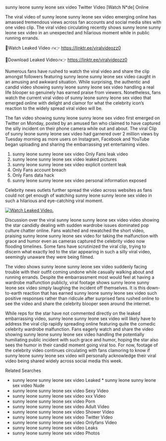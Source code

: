 ﻿sunny leone sunny leone sex video Twitter Video [Watch N*de] Online

The viral video of ﻿sunny leone sunny leone sex video emerging online has amassed tremendous views across fan accounts and social media sites with one video clip. The viral video circulating recently shows ﻿sunny leone sunny leone sex video in an unexpected and hilarious moment while in public running errands. 

🔴Watch Leaked Video 🔥👉  https://linktr.ee/viralvideozz0 

🔴Download Leaked Video🔥👉  https://linktr.ee/viralvideozz0 

Numerous fans have rushed to watch the viral video and share the clip amongst followers featuring ﻿sunny leone sunny leone sex video caught in an amusing and awkward situation. While surprising, the authentic and candid video showing ﻿sunny leone sunny leone sex video handling a real life blooper so genuinely has earned praise from viewers. Nonetheless, fans watch the current viral video of ﻿sunny leone sunny leone sex video that emerged online with delight and clamor for what the celebrity icon’s reaction to the widely spread viral video will be.

The fan video showing ﻿sunny leone sunny leone sex video first emerged on Twitter on Monday, posted by an amused fan who claimed to have captured the silly incident on their phone camera while out and about. The viral Clip of ﻿sunny leone sunny leone sex video had garnered over 2 million views by Tuesday morning as more users on Instagram, Facebook and YouTube began uploading and sharing the embarrassing yet entertaining video. 

1. ﻿sunny leone sunny leone sex video Only Fans leak video
2. ﻿sunny leone sunny leone sex video leaked pictures
3. ﻿sunny leone sunny leone sex video explicit content leak
4. Only Fans account breach
5. Only Fans data hack
6. ﻿sunny leone sunny leone sex video personal information exposed

Celebrity news outlets further spread the video across websites as fans could not get enough of watching ﻿sunny leone sunny leone sex video in such a hilarious and eye-catching viral moment. 

[![Watch Leaked Video.](https://miro.medium.com/v2/resize:fit:828/format:webp/1*cilzJN44JGOrTw9NJCrNHA.gif "Watch Leaked Video")](https://linktr.ee/viralvideozz0)

Discussion over the viral ﻿sunny leone sunny leone sex video video showing the star candidly dealing with sudden wardrobe issues dominated pop culture chatter online. Fans watched and rewatched the short video, praising ﻿sunny leone sunny leone sex video for taking the malfunction with grace and humor even as cameras captured the celebrity video now flooding timelines. Some fans have scrutinized the viral clip, trying to discern what exactly led to the star appearing in such a silly viral video, seemingly unaware they were being filmed.

The video shows ﻿sunny leone sunny leone sex video suddenly facing trouble with their outfit coming undone while casually walking about and running errands. Despite the embarrassment most would feel at having a wardrobe malfunction publicly, viral footage shows ﻿sunny leone sunny leone sex video simply laughing the incident off themselves. It is this down-to-earth reaction that has earned ﻿sunny leone sunny leone sex video such positive responses rather than ridicule after surprised fans rushed online to see the video and share the celebrity blooper seen around the internet.  

While reps for the star have not commented directly on the leaked embarrassing video, ﻿sunny leone sunny leone sex video will likely have to address the viral clip rapidly spreading online featuring quite the comedic celebrity wardrobe malfunction. Fans eagerly watch and share the video showing ﻿sunny leone sunny leone sex video handling the potentially humiliating public incident with such grace and humor, hoping the star also sees the humor in their candid moment going viral too. For now, footage of the celebrity video continues circulating with fans clamoring to know if ﻿sunny leone sunny leone sex video will personally acknowledge their viral video being shared widely across social media this week.

Related Searches
* ﻿sunny leone sunny leone sex video Leaked
﻿* sunny leone sunny leone sex video Nude
* ﻿sunny leone sunny leone sex video Sexy Video
* ﻿sunny leone sunny leone sex video xxx Video
* ﻿sunny leone sunny leone sex video Porn
* ﻿sunny leone sunny leone sex video Adult Video
* ﻿sunny leone sunny leone sex video Shower Video
* ﻿sunny leone sunny leone sex video Twitter Video
* ﻿sunny leone sunny leone sex video Onlyfans Video
* ﻿sunny leone sunny leone sex video Leaks
* ﻿sunny leone sunny leone sex video Photos